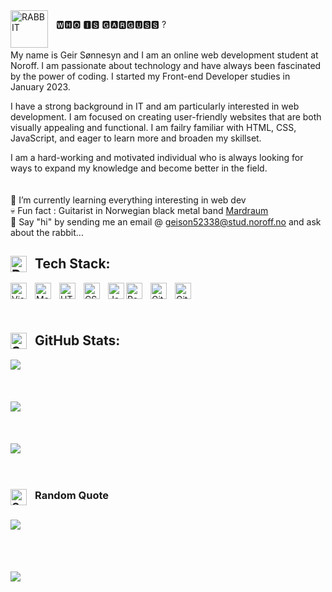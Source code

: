 <img align="left" alt="RABBIT" position="absolute" width="60px" src="https://user-images.githubusercontent.com/39858424/222488281-e6053bd4-3022-4355-a6a1-18985e3cdd05.png" style="padding-right:10px;" />

<p>🆆🅷🅾 🅸🆂 🅶🅰🆁🅶🆄🆂🆂 ?</p>
<br>
My name is Geir Sønnesyn and I am an online web development student at Noroff. I am passionate about technology and have always been fascinated by the power of coding. I started my Front-end Developer studies in January 2023.

I have a strong background in IT and am particularly interested in web development. I am focused on creating user-friendly websites that are both visually appealing and functional. I am failry familiar with HTML, CSS, JavaScript, and eager to learn more and broaden my skillset.

I am a hard-working and motivated individual who is always looking for ways to expand my knowledge and become better in the field.
<br> 
<br> 
<br> 
🌱 I’m currently learning everything interesting in web dev 
<br>
💀 Fun fact : Guitarist in Norwegian black metal band [Mardraum](https://open.spotify.com/artist/4LCsjtULxeIrMKYzFk1yrS?si=Y6TigfvCSbq--yFgd4nwvQ)
<br>
💬 Say "hi" by sending me an email @ <geison52338@stud.noroff.no> and ask about the rabbit...

## <img align="left" alt="DESKTOP" width="26px" src="https://user-images.githubusercontent.com/39858424/222478118-d46fd08b-eacb-4a5a-ac4d-ab6a0b5f5631.png" style="padding-right:10px;" /> Tech Stack:

<img align="left" alt="Visual Studio Code" width="26px" src="https://cdn.jsdelivr.net/gh/devicons/devicon/icons/vscode/vscode-original.svg" style="padding-right:10px;" />
<img align="left" alt="MarkDown" width="26px" src="https://cdn.iconscout.com/icon/premium/png-512-thumb/markdown-4887934-4072470.png" style="padding-right:10px;" />
<img align="left" alt="HTML5" width="26px" src="https://cdn.jsdelivr.net/gh/devicons/devicon/icons/html5/html5-original.svg" style="padding-right:10px;" />
<img align="left" alt="CSS3" width="26px" src="https://cdn.jsdelivr.net/gh/devicons/devicon/icons/css3/css3-original.svg" style="padding-right:10px;" />
<img align="left" alt="JavaScript" width="26px" src="https://cdn.jsdelivr.net/gh/devicons/devicon/icons/javascript/javascript-original.svg" style="paddingright:10px;" />
<img align="left" alt="PowerShell" width="26px" src="https://cdn.iconscout.com/icon/free/png-512/powershell-3521649-2945093.png" style="padding-right:10px;" />
<img align="left" alt="Git" width="26px" src="https://cdn.jsdelivr.net/gh/devicons/devicon/icons/git/git-original.svg" style="padding-right:10px;" />
<img align="left" alt="GitHub" width="26px" src="https://user-images.githubusercontent.com/39858424/223135629-0ad395e4-6cd2-44d9-bd4a-9a878b48425e.png" style="padding-right:10px;" />

<br>
<br>
<br>

## <img align="left" alt="STATS" width="26px" src="https://user-images.githubusercontent.com/39858424/222478955-925b31bc-6388-4a7a-bf29-2a5a7280ea6a.png" style="padding-right:10px;" /> GitHub Stats:
![](https://github-readme-stats.vercel.app/api?username=GargusS&theme=dark&hide_border=false&include_all_commits=true&count_private=true)<br/>
<br>
<br>
<br>
![](https://github-readme-streak-stats.herokuapp.com/?user=GargusS&theme=dark&hide_border=false)<br/>
<br>
<br>
<br>
![](https://github-readme-stats.vercel.app/api/top-langs/?username=GargusS&theme=dark&hide_border=false&include_all_commits=true&count_private=true&layout=compact)
<br>
<br>
<br>
### <img align="left" alt="QUOTES" width="26px" src="https://user-images.githubusercontent.com/39858424/222479532-594192f2-acdc-465b-b0ed-c729817cd259.png" style="padding-right:10px;" /> Random  Quote
![](https://quotes-github-readme.vercel.app/api?type=horizontal&theme=radical)
<br>
<br>
<br>
---
[![](https://visitcount.itsvg.in/api?id=GargusS&icon=2&color=3)](https://visitcount.itsvg.in)
